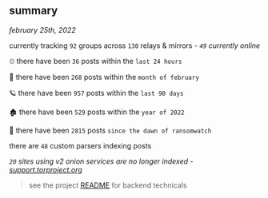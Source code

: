 
## summary
_february 25th, 2022_

currently tracking `92` groups across `130` relays & mirrors - _`49` currently online_

⏲ there have been `36` posts within the `last 24 hours`

🦈 there have been `268` posts within the `month of february`

🪐 there have been `957` posts within the `last 90 days`

🏚 there have been `529` posts within the `year of 2022`

🦕 there have been `2815` posts `since the dawn of ransomwatch`

there are `48` custom parsers indexing posts

_`20` sites using v2 onion services are no longer indexed - [support.torproject.org](https://support.torproject.org/onionservices/v2-deprecation/)_

> see the project [README](https://github.com/thetanz/ransomwatch#ransomwatch--) for backend technicals

